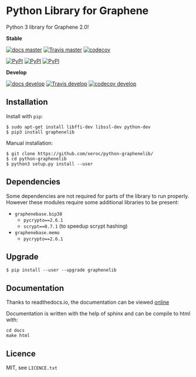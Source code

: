 Python Library for Graphene
===========================

Python 3 library for Graphene 2.0!

**Stable**

[![docs master](https://readthedocs.org/projects/python-graphenelib/badge/?version=latest)](http://python-graphenelib.readthedocs.io/en/latest/)
[![Travis master](https://travis-ci.org/xeroc/python-graphenelib.png?branch=master)](https://travis-ci.org/xeroc/python-graphenelib)
[![codecov](https://codecov.io/gh/xeroc/python-graphenelib/branch/master/graph/badge.svg)](https://codecov.io/gh/xeroc/python-graphenelib)


[![PyPI](https://img.shields.io/pypi/dm/graphenelib.svg?maxAge=2592000)]()
[![PyPI](https://img.shields.io/pypi/dw/graphenelib.svg?maxAge=2592000)]()
[![PyPI](https://img.shields.io/pypi/dd/graphenelib.svg?maxAge=2592000)]()

**Develop**

[![docs develop](https://readthedocs.org/projects/python-graphenelib/badge/?version=develop)](http://python-graphenelib.readthedocs.io/en/develop/)
[![Travis develop](https://travis-ci.org/xeroc/python-graphenelib.png?branch=develop)](https://travis-ci.org/xeroc/python-graphenelib)
[![codecov develop](https://codecov.io/gh/xeroc/python-graphenelib/branch/develop/graph/badge.svg)](https://codecov.io/gh/xeroc/python-graphenelib)

Installation
------------

Install with `pip`:

    $ sudo apt-get install libffi-dev libssl-dev python-dev
    $ pip3 install graphenelib

Manual installation:

    $ git clone https://github.com/xeroc/python-graphenelib/
    $ cd python-graphenelib
    $ python3 setup.py install --user

Dependencies
------------

Some dependencies are not required for parts of the library to run
properly. However these modules require some additional libraries to be
present:

* `graphenebase.bip38`
   * `pycrypto==2.6.1`
   * `scrypt==0.7.1` (to speedup scrypt hashing)
* `graphenebase.memo`
   * `pycrypto==2.6.1`

Upgrade
-------

    $ pip install --user --upgrade graphenelib

Documentation
-------------

Thanks to readthedocs.io, the documentation can be viewed
[online](http://python-graphenelib.readthedocs.io/en/latest/)

Documentation is written with the help of sphinx and can be compile to
html with:

    cd docs
    make html

Licence
-------

MIT, see `LICENCE.txt`
